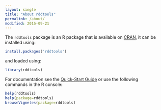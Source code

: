 ```yaml
---
layout: single
title: "About rddtools"
permalink: /about/
modified: 2016-09-21
---
```


The `rddtools` package is an R package that is available on [CRAN](https://cran.r-project.org/package=rddtools), it can be installed using:

```r
install.packages('rddtools')
```

and loaded using:

```r
library(rddtools)
```

For documentation see the [Quick-Start Guide](/rddtools/docs/quick-start-guide) or use the following commands in the R console:

```r
help(rddtools)
help(package=rddtools)
browseVignetes(package=rddtools)
```
